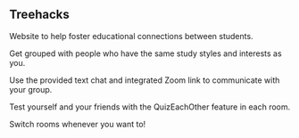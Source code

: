 ## Treehacks

Website to help foster educational connections between students. 

Get grouped with people who have the same study styles and interests as you.

Use the provided text chat and integrated Zoom link to communicate with your group.

Test yourself and your friends with the QuizEachOther feature in each room.

Switch rooms whenever you want to!
